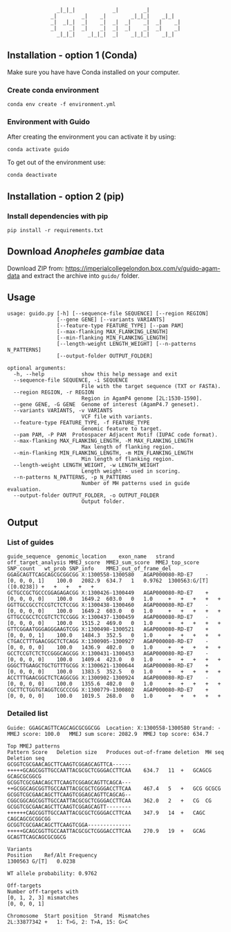                                                                 
                    _|_|_|            _|        _|            
                  _|        _|    _|        _|_|_|    _|_|    
                  _|  _|_|  _|    _|  _|  _|    _|  _|    _|  
                  _|    _|  _|    _|  _|  _|    _|  _|    _|  
                    _|_|_|    _|_|_|  _|    _|_|_|    _|_|    
                                                                
                    
## Installation - option 1 (Conda)
Make sure you have have Conda installed on your computer.

### Create conda environment
```
conda env create -f environment.yml
```
### Environment with Guido
After creating the environment you can activate it by using:
```
conda activate guido
```
To get out of the environment use:
```
conda deactivate
```


## Installation - option 2 (pip)
### Install dependencies with pip
```
pip install -r requirements.txt
```

## Download _Anopheles gambiae_ data
Download ZIP from: https://imperialcollegelondon.box.com/v/guido-agam-data and extract the archive into `guido/` folder.

## Usage
```
usage: guido.py [-h] [--sequence-file SEQUENCE] [--region REGION]
                [--gene GENE] [--variants VARIANTS]
                [--feature-type FEATURE_TYPE] [--pam PAM]
                [--max-flanking MAX_FLANKING_LENGTH]
                [--min-flanking MIN_FLANKING_LENGTH]
                [--length-weight LENGTH_WEIGHT] [--n-patterns N_PATTERNS]
                [--output-folder OUTPUT_FOLDER]

optional arguments:
  -h, --help            show this help message and exit
  --sequence-file SEQUENCE, -i SEQUENCE
                        File with the target sequence (TXT or FASTA).
  --region REGION, -r REGION
                        Region in AgamP4 genome [2L:1530-1590].
  --gene GENE, -G GENE  Genome of interest (AgamP4.7 geneset).
  --variants VARIANTS, -v VARIANTS
                        VCF file with variants.
  --feature-type FEATURE_TYPE, -f FEATURE_TYPE
                        Genomic feature to target.
  --pam PAM, -P PAM  Protospacer Adjacent Motif (IUPAC code format).
  --max-flanking MAX_FLANKING_LENGTH, -M MAX_FLANKING_LENGTH
                        Max length of flanking region.
  --min-flanking MIN_FLANKING_LENGTH, -m MIN_FLANKING_LENGTH
                        Min length of flanking region.
  --length-weight LENGTH_WEIGHT, -w LENGTH_WEIGHT
                        Length weight - used in scoring.
  --n-patterns N_PATTERNS, -p N_PATTERNS
                        Number of MH patterns used in guide evaluation.
  --output-folder OUTPUT_FOLDER, -o OUTPUT_FOLDER
                        Output folder.
```

## Output
### List of guides
```
guide_sequence	genomic_location	exon_name	strand	off_target_analysis	MMEJ_score	MMEJ_sum_score	MMEJ_top_score	SNP_count	wt_prob	SNP_info	MMEJ_out_of_frame_del
GGAGCAGTTCAGCAGCGCGGCGG	X:1300558-1300580	AGAP000080-RD-E7	-	[0, 0, 0, 1]	100.0	2082.9	634.7	1	0.9762	1300563:G/[T]([0.0238])	+	+	+	+	+
GCTGCCGCTGCCCGGAGAGACGG	X:1300426-1300449	AGAP000080-RD-E7	+	[0, 0, 0, 0]	100.0	1649.2	603.0	0	1.0		+	+	+	+	+
GGTTGCCGCCTCCGTCTCTCCGG	X:1300438-1300460	AGAP000080-RD-E7	-	[0, 0, 0, 0]	100.0	1649.2	603.0	0	1.0		+	+	+	+	+
GTTGCCGCCTCCGTCTCTCCGGG	X:1300437-1300459	AGAP000080-RD-E7	-	[0, 0, 0, 0]	100.0	1515.2	469.0	0	1.0		+	+	+	+	+
GTTCGGAATGGGAGGGAAGTCGG	X:1300498-1300521	AGAP000080-RD-E7	+	[0, 0, 0, 1]	100.0	1484.3	352.5	0	1.0		+	+	+	+	+
CTGACCTTTGAACGGCTCTCAGG	X:1300905-1300927	AGAP000080-RD-E7	-	[0, 0, 0, 0]	100.0	1436.9	402.0	0	1.0		+	+	+	+	+
GCCTCCGTCTCTCCGGGCAGCGG	X:1300431-1300453	AGAP000080-RD-E7	-	[0, 0, 0, 0]	100.0	1409.4	423.0	0	1.0		+	+	+	+	+
GGGCTTGAAGCTGCTGTTTGCGG	X:1300621-1300644	AGAP000080-RD-E7	+	[0, 0, 0, 0]	100.0	1383.5	352.5	0	1.0		+	+	+	+	+
ACCTTTGAACGGCTCTCAGGCGG	X:1300902-1300924	AGAP000080-RD-E7	-	[0, 0, 0, 0]	100.0	1355.6	402.0	0	1.0		+	+	+	+	+
CGCTTCTGGTGTAGGTCGCCCGG	X:1300779-1300802	AGAP000080-RD-E7	+	[0, 0, 0, 0]	100.0	1019.5	268.0	0	1.0		+	+	+	+	+
```

### Detailed list
```
Guide: GGAGCAGTTCAGCAGCGCGGCGG	Location: X:1300558-1300580	Strand: -
MMEJ score: 100.0	MMEJ sum score: 2082.9	MMEJ top score: 634.7

Top MMEJ patterns
Pattern	Score	Deletion size	Produces out-of-frame deletion	MH seq	Deletion seq
GCGGTCGCGAACAGCTTCAAGTCGGAGCAGTTCA------+++++GCAGCGGTTGCCAATTACGCGCTCGGGACCTTCAA	634.7	11	+	GCAGCG	GCAGCGCGGCG
GCGGTCGCGAACAGCTTCAAGTCGGAGCAGTTCAGCA---++GCGGCAGCGGTTGCCAATTACGCGCTCGGGACCTTCAA	467.4	5	+	GCG	GCGCG
GCGGTCGCGAACAGCTTCAAGTCGGAGCAGTTCAGCAG--CGGCGGCAGCGGTTGCCAATTACGCGCTCGGGACCTTCAA	362.0	2	+	CG	CG
GCGGTCGCGAACAGCTTCAAGTCGGAGCAGTT--------++++++CAGCGGTTGCCAATTACGCGCTCGGGACCTTCAA	347.9	14	+	CAGC	CAGCAGCGCGGCGG
GCGGTCGCGAACAGCTTCAAGTCGGA--------------+++++GCAGCGGTTGCCAATTACGCGCTCGGGACCTTCAA	270.9	19	+	GCAG	GCAGTTCAGCAGCGCGGCG

Variants
Position	Ref/Alt	Frequency
1300563	G/[T]	0.0238

WT allele probability: 0.9762

Off-targets
Number off-targets with
[0, 1, 2, 3] mismatches
[0, 0, 0, 1]

Chromosome	Start position	Strand	Mismatches
2L:33877342 +	1: T>G, 2: T>A, 15: G>C
```
